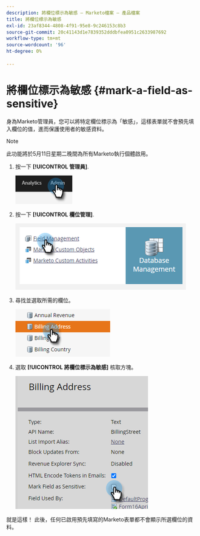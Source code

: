 ```yaml
---
description: 將欄位標示為敏感 — Marketo檔案 — 產品檔案
title: 將欄位標示為敏感
exl-id: 23af8344-4808-4f91-95e8-9c246153c8b3
source-git-commit: 20c41143d1e7839352dddbfea0951c2633987692
workflow-type: tm+mt
source-wordcount: '96'
ht-degree: 0%

---
```


# 將欄位標示為敏感 {#mark-a-field-as-sensitive}

身為Marketo管理員，您可以將特定欄位標示為「敏感」，這樣表單就不會預先填入欄位的值，進而保護使用者的敏感資料。

>[!NOTE]
>
>此功能將於5月11日星期二晚間為所有Marketo執行個體啟用。

1. 按一下 **[!UICONTROL 管理員]**.

   ![](assets/mark-a-field-as-sensitive-1.png)

1. 按一下 **[!UICONTROL 欄位管理]**.

   ![](assets/mark-a-field-as-sensitive-2.png)

1. 尋找並選取所需的欄位。

   ![](assets/mark-a-field-as-sensitive-3.png)

1. 選取 **[!UICONTROL 將欄位標示為敏感]** 核取方塊。

   ![](assets/mark-a-field-as-sensitive-4.png)

就是這樣！ 此後，任何已啟用預先填寫的Marketo表單都不會顯示所選欄位的資料。
